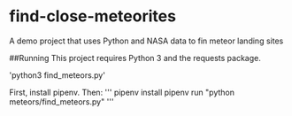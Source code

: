 # find-close-meteorites

A demo project that uses Python and NASA data to fin meteor landing sites

##Running
This project requires Python 3 and the requests package.

'python3 find_meteors.py'

First, install pipenv. Then:
'''
pipenv install
pipenv run "python meteors/find_meteors.py"
'''
